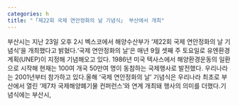```yaml
---
categories: h
title: "「제22회 국제 연안정화의 날 기념식」 부산에서 개최"
---
```

부산시는 지난 23일 오후 2시 벡스코에서 해양수산부가 ‘제22회 국제 연안정화의 날 기념식’을 개최했다고 밝혔다.‘국제 연안정화의 날’은 매년 9월 셋째 주 토요일로 유엔환경계획(UNEP)이 지정해 기념해오고 있다. 1986년 미국 텍사스에서 해양환경운동의 일환으로 시작해 현재는 100여 개국 50만여 명이 동참하는 국제행사로 발전했다. 우리나라는 2001년부터 참가하고 있다.올해 ‘국제 연안정화의 날’ 기념식은 우리나라 최초로 부산에서 열린 ‘제7차 국제해양폐기물 컨퍼런스’와 연계 개최돼 행사의 의미를 더했다.기념식에는 부산시,